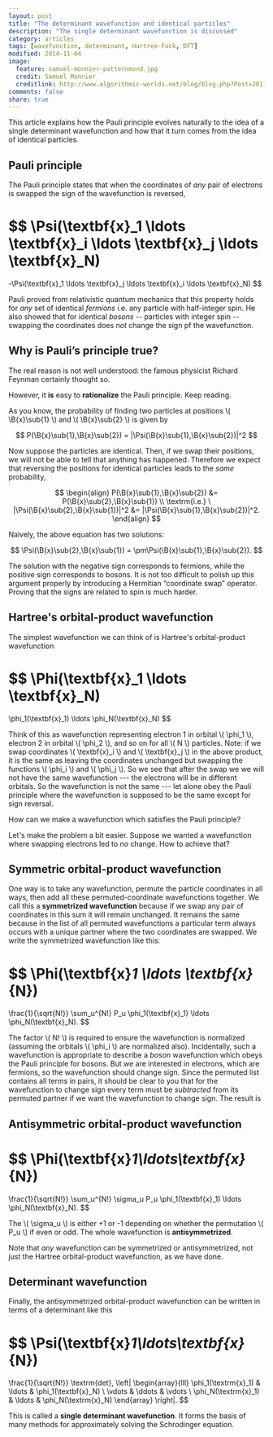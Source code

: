 ```yaml
---
layout: post
title: "The determinant wavefunction and identical particles"
description: "The single determinant wavefunction is discussed"
category: articles
tags: [wavefunction, determinant, Hartree-Fock, DFT]
modified: 2014-11-04
image:
  feature: samuel-monnier-patternmond.jpg
  credit: Samuel Monnier
  creditlink: http://www.algorithmic-worlds.net/blog/blog.php?Post=20110201
comments: false
share: true
---
```


This article explains how the Pauli principle evolves naturally to
the idea of a single determinant wavefunction and how that it turn
comes from the idea of identical particles.

## Pauli principle

The Pauli principle states that when the coordinates of *any* pair of electrons
is swapped the sign of the wavefunction is reversed,

$$
 \Psi(\textbf{x}_1 \ldots
      \textbf{x}_i \ldots
      \textbf{x}_j \ldots
      \textbf{x}_N)
=
-\Psi(\textbf{x}_1 \ldots
      \textbf{x}_j \ldots
      \textbf{x}_i \ldots
      \textbf{x}_N)
$$

Pauli proved from relativistic quantum mechanics that this property holds for
*any* set of identical *fermions* i.e. any particle with half-integer spin.
He also showed that for identical *bosons* -- particles with integer spin --
swapping the coordinates does *not* change the sign pf the wavefunction.

## Why is Pauli’s principle true?

The real reason is not well understood: the famous physicist Richard Feynman
certainly thought so.

However, it **is** easy to **rationalize** the Pauli principle. Keep reading.

As you know, the probability of finding two particles at positions
\\( \B{x}\sub{1} \\) and \\( \B{x}\sub{2} \\) is given by

$$
P(\B{x}\sub{1},\B{x}\sub{2}) = |\Psi(\B{x}\sub{1},\B{x}\sub{2})|^2
$$

Now suppose the particles are identical. Then, if we swap their positions, we
will not be able to tell that anything has happened. Therefore we expect
that reversing the positions for identical particles leads to the *same* 
probability,

$$
\begin{align}
P(\B{x}\sub{1},\B{x}\sub{2}) &= P(\B{x}\sub{2},\B{x}\sub{1}) \\
\textrm{i.e.} \ |\Psi(\B{x}\sub{2},\B{x}\sub{1})|^2 &= |\Psi(\B{x}\sub{1},\B{x}\sub{2})|^2.
\end{align}
$$

Naively, the above equation has two solutions:

$$
\Psi(\B{x}\sub{2},\B{x}\sub{1}) = \pm\Psi(\B{x}\sub{1},\B{x}\sub{2}).
$$

The solution with the negative sign corresponds to fermions, while the positive
sign corresponds to bosons. It is not too difficult to polish up this argument
properly by introducing a Hermitian “coordinate swap” operator. Proving that
the signs are related to spin is much harder.


## Hartree's orbital-product wavefunction

The simplest wavefunction we can think of is Hartree's orbital-product
wavefunction

$$
\Phi(\textbf{x}_1 \ldots
     \textbf{x}_N)
=
\phi_1(\textbf{x}_1) \ldots
\phi_N(\textbf{x}_N)
$$

Think of this as wavefunction representing electron 1 in orbital
\\( \phi_1 \\), electron 2 in orbital \\( \phi_2 \\), and so on
for all \\( N \\) particles.
Note: if we swap coordinates \\( \textbf{x}_i \\) and
\\( \textbf{x}_j \\) in the above product, it is the same as leaving the
coordinates unchanged but swapping the functions \\( \phi_i \\) and
\\( \phi_j \\). So we see that after the swap we we will not have the same
wavefunction --- the electrons will be in different orbitals. So the
wavefunction is not the same --- let alone obey the Pauli principle where
the wavefunction is supposed to be the same except for sign reversal.

How can we make a wavefunction which satisfies the Pauli principle?

Let's make the problem a bit easier. Suppose we wanted a wavefunction
where swapping electrons led to *no* change. How to achieve that?

## Symmetric orbital-product wavefunction

One way is to take any wavefunction, permute the particle coordinates in all
ways, then add all these permuted-coordinate wavefunctions together. We call
this a **symmetrized wavefunction** because if we swap any pair of coordinates
in this sum it will remain unchanged. It remains the same because in the list
of all permuted wavefunctions a particular term always occurs with a unique
partner where the two coordinates are swapped. We write the symmetrized
wavefunction like this:

$$
\Phi(\textbf{x}_1 \ldots \textbf{x}_{N})
=
\frac{1}{\sqrt{N!}}
\sum_u^{N!} P_u
\phi_1(\textbf{x}_1) \ldots
\phi_N(\textbf{x}_N).
$$

The factor \\( N! \\) is required to ensure the wavefunction is normalized
(assuming the orbitals \\( \phi_i \\) are normalized also). Incidentally, such
a wavefunction is appropriate to describe a *boson* wavefunction which obeys
the Pauli principle for bosons. But we are interested in electrons, which are
fermions, so the wavefunction should change sign. Since the permuted list
contains all terms in pairs, it should be clear to you that for the
wavefunction to change sign every term must be *subtracted* from its permuted
partner if we want the wavefunction to change sign. The result is

## Antisymmetric orbital-product wavefunction

$$
\Phi(\textbf{x}_1\ldots\textbf{x}_{N})
=
\frac{1}{\sqrt{N!}}
\sum_u^{N!} \sigma_u P_u
\phi_1(\textbf{x}_1) \ldots
\phi_N(\textbf{x}_N).
$$

The \\( \sigma_u \\) is either +1 or -1 depending on whether
the permutation \\( P_u \\) if even or odd. The whole wavefunction
is **antisymmetrized**.

Note that *any* wavefunction can be symmetrized or antisymmetrized,
not just the Hartree orbital-product wavefunction, as we have done.

## Determinant wavefunction

Finally, the antisymmetrized orbital-product wavefunction can be written
in terms of a determinant like this

$$
\Psi(\textbf{x}_1\ldots\textbf{x}_{N})
=
\frac{1}{\sqrt{N!}}
\textrm{det}\,
\left|
\begin{array}{lll}
\phi_1(\textrm{x}_1)          & \ldots & \phi_1(\textbf{x}_N) \\
\vdots                        & \ddots & \vdots          \\
\phi_N(\textrm{x}_1) & \ldots & \phi_N(\textrm{x}_N)
\end{array}
\right|.
$$

This is called a **single determinant wavefunction**. It forms the basis
of many methods for approximately solving the Schrodinger equation.


